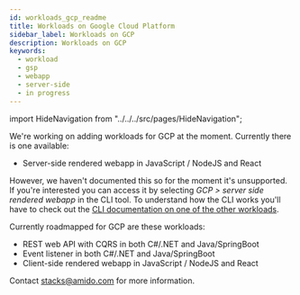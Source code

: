 ```yaml
---
id: workloads_gcp_readme
title: Workloads on Google Cloud Platform
sidebar_label: Workloads on GCP
description: Workloads on GCP
keywords:
  - workload
  - gsp
  - webapp
  - server-side
  - in progress
---
```


import HideNavigation  from "../../../src/pages/HideNavigation";

We're working on adding workloads for GCP at the moment. Currently there is one available:

- Server-side rendered webapp in JavaScript / NodeJS and React

However, we haven't documented this so for the moment it's unsupported. If you're interested you can access it by selecting *GCP > server side rendered webapp* in the CLI tool. To understand how the CLI works you'll have to check out the [CLI documentation on one of the other workloads](https://amido.github.io/stacks/docs/workloads/azure/frontend/cli_webapp_frameworks).

Currently roadmapped for GCP are these workloads:

- REST web API with CQRS in both C#/.NET and Java/SpringBoot
- Event listener in both C#/.NET and Java/SpringBoot
- Client-side rendered webapp in JavaScript / NodeJS and React

Contact stacks@amido.com for more information.

<HideNavigation next />
<HideNavigation prev />
